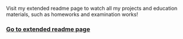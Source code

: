 Visit my extended readme page to watch all my projects and education materials, such as homeworks and examination works!

### [Go to extended readme page](https://github.com/Rhoxolan/Extended_Readme)
